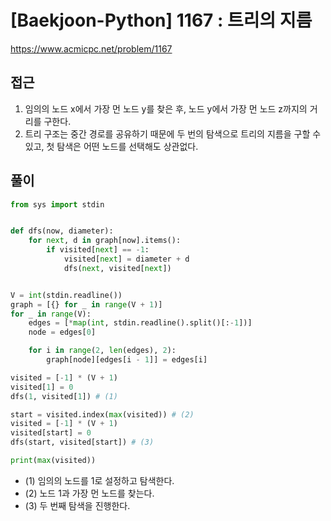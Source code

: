 [Baekjoon-Python] 1167 : 트리의 지름
=
<https://www.acmicpc.net/problem/1167>


접근
--


1. 임의의 노드 x에서 가장 먼 노드 y를 찾은 후, 노드 y에서 가장 먼 노드 z까지의 거리를 구한다.
2. 트리 구조는 중간 경로를 공유하기 때문에 두 번의 탐색으로 트리의 지름을 구할 수 있고, 첫 탐색은 어떤 노드를 선택해도 상관없다.


풀이
--



```python
from sys import stdin


def dfs(now, diameter):
    for next, d in graph[now].items():
        if visited[next] == -1:
            visited[next] = diameter + d
            dfs(next, visited[next])


V = int(stdin.readline())
graph = [{} for _ in range(V + 1)]
for _ in range(V):
    edges = [*map(int, stdin.readline().split()[:-1])]
    node = edges[0]

    for i in range(2, len(edges), 2):
        graph[node][edges[i - 1]] = edges[i]

visited = [-1] * (V + 1)
visited[1] = 0
dfs(1, visited[1]) # (1)

start = visited.index(max(visited)) # (2)
visited = [-1] * (V + 1)
visited[start] = 0
dfs(start, visited[start]) # (3)

print(max(visited))
```


* (1) 임의의 노드를 1로 설정하고 탐색한다.
* (2) 노드 1과 가장 먼 노드를 찾는다.
* (3) 두 번째 탐색을 진행한다.
